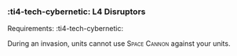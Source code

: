 ### :ti4-tech-cybernetic: **L4 Disruptors**

Requirements: :ti4-tech-cybernetic:

During an invasion, units cannot use <span style="font-variant:small-caps;">Space Cannon</span> against your units.
